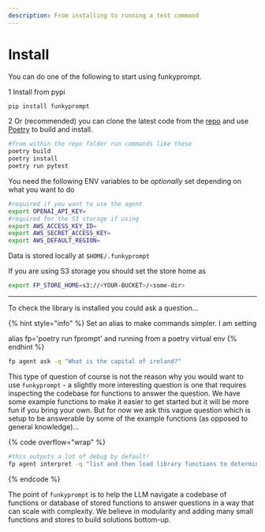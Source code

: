 ```yaml
---
description: From installing to running a test command
---
```


# Install

You can do one of the following to start using funkyprompt.

1 Install from pypi

```bash
pip install funkyprompt
```

2 Or (recommended) you can clone the latest code from the [repo](https://github.com/mr-saoirse/funkyprompt) and use [Poetry](https://python-poetry.org/) to build and install.&#x20;

```bash
#from within the repo folder run commands like these
poetry build
poetry install
poetry run pytest
```

You need the following ENV variables to be _optionally_ set depending on what you want to do

```bash
#required if you want to use the agent
export OPENAI_API_KEY=
#required for the S3 storage if using
export AWS_ACCESS_KEY_ID=
export AWS_SECRET_ACCESS_KEY= 
export AWS_DEFAULT_REGION=
```

Data is stored locally at `$HOME/.funkyprompt`&#x20;

If you are using S3 storage you should set the store home as

```bash
export FP_STORE_HOME=s3://<YOUR-BUCKET>/<some-dir>
```

***

To check the library is installed you could ask a question...

{% hint style="info" %}
Set an alias to make commands simpler. I am setting&#x20;

alias fp='poetry run fprompt' and running from a poetry virtual env
{% endhint %}

```bash
fp agent ask -q "What is the capital of ireland?"
```

This type of question of course is not the reason why you would want to use `funkyprompt` - a slightly more interesting question is one that requires inspecting the codebase for functions to answer the question. We have some example functions to make it easier to get started but it will be more fun if you bring your own. But for now we ask this vague question which is setup to be answerable by some of the example functions (as opposed to general knowledge)...

{% code overflow="wrap" %}
```bash
#this outputs a lot of debug by default!
fp agent interpret -q "list and then load library functions to determine what a person John@gmail.com would do if their favourite color is Gold?"
```
{% endcode %}

The point of `funkyprompt` is to help the LLM navigate a codebase of functions or database of stored functions to answer questions in a way that can scale with complexity. We believe  in modularity and adding many small functions and stores to build solutions bottom-up.

